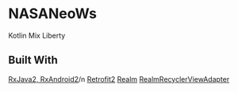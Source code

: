 # NASANeoWs
Kotlin Mix Liberty

## Built With
[RxJava2, RxAndroid2](https://github.com/ReactiveX/RxJava)/n
[Retrofit2](http://square.github.io/retrofit/)
[Realm](https://realm.io/blog/realm-for-android/)
[RealmRecyclerViewAdapter](https://github.com/realm/realm-android-adapters)
